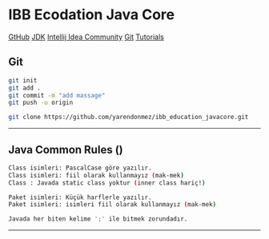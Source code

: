 # IBB Ecodation Java Core
[GtHub](https://github.com/yarendonmez/ibb_education_javacore.git)
[JDK](https://www.oracle.com/tr/java/technologies/downloads/)
[Intellij Idea Community](https://www.jetbrains.com/idea/download/?section=windows)
[Git](https://git-scm.com/downloads)
[Tutorials](https://www.w3schools.com/java/default.asp)

## Git
```sh
git init
git add .
git commit -m "add massage"
git push -u origin 

git clone https://github.com/yarendonmez/ibb_education_javacore.git

```
---

## Java Common Rules ()

```sh
Class isimleri: PascalCase göre yazılır.
Class isimleri: fiil olarak kullanmayız (mak-mek)
Class : Javada static class yoktur (inner class hariç!)

Paket isimleri: Küçük harflerle yazılır.
Paket isimleri: isimleri fiil olarak kullanmayız (mak-mek)

Javada her biten kelime ';' ile bitmek zorundadır.

```
---


